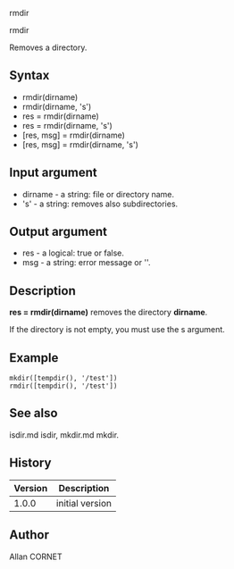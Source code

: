 



rmdir


rmdir

Removes a directory.

## Syntax

- rmdir(dirname)
- rmdir(dirname, 's')
- res = rmdir(dirname)
- res = rmdir(dirname, 's')
- [res, msg] = rmdir(dirname)
- [res, msg] = rmdir(dirname, 's')

## Input argument

 - dirname - a string: file or directory name.
 - 's' - a string: removes also subdirectories.

## Output argument

 - res - a logical: true or false.
 - msg - a string: error message or ''.

## Description


  <p><b>res = rmdir(dirname)</b> removes the directory <b>dirname</b>.</p>
  <p>If the directory is not empty, you must use the s argument.</p>


## Example

```Nelson
mkdir([tempdir(), '/test'])
rmdir([tempdir(), '/test'])
```

## See also

isdir.md isdir, mkdir.md mkdir.
## History

|Version|Description|
|------|------|
|1.0.0|initial version|


## Author

Allan CORNET



